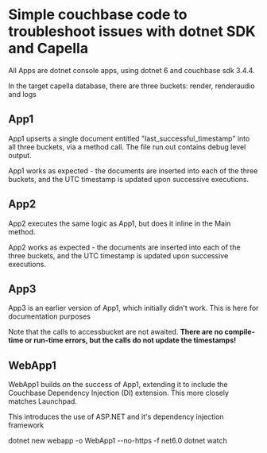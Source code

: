 # Simple couchbase code to troubleshoot issues with dotnet SDK and Capella

All Apps are dotnet console apps, using dotnet 6 and couchbase sdk 3.4.4.

In the target capella database, there are three buckets: render, renderaudio and logs


## App1
App1 upserts a single document entitled "last_successful_timestamp" into all three buckets, via a method call. The file run.out contains debug level output. 

App1 works as expected - the documents are inserted into each of the three buckets, and the UTC timestamp is updated upon successive executions.


## App2
App2 executes the same logic as App1, but does it inline in the Main method.

App2 works as expected - the documents are inserted into each of the three buckets, and the UTC timestamp is updated upon successive executions.

## App3
App3 is an earlier version of App1, which initially didn't work. This is here for documentation purposes

Note that the calls to accessbucket are not awaited. **There are no compile-time or run-time errors, but the calls do not update the timestamps!**

## WebApp1
WebApp1 builds on the success of App1, extending it to include the Couchbase Dependency Injection (DI) extension. This more closely matches Launchpad. 

This introduces the use of ASP.NET and it's dependency injection framework

dotnet new webapp -o WebApp1 --no-https -f net6.0
dotnet watch
